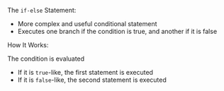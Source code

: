 The `if-else` Statement:
- More complex and useful conditional statement
- Executes one branch if the condition is true, and another if it is false

How It Works:

The condition is evaluated
  - If it is `true`-like, the first statement is executed
  - If it is `false`-like, the second statement is executed